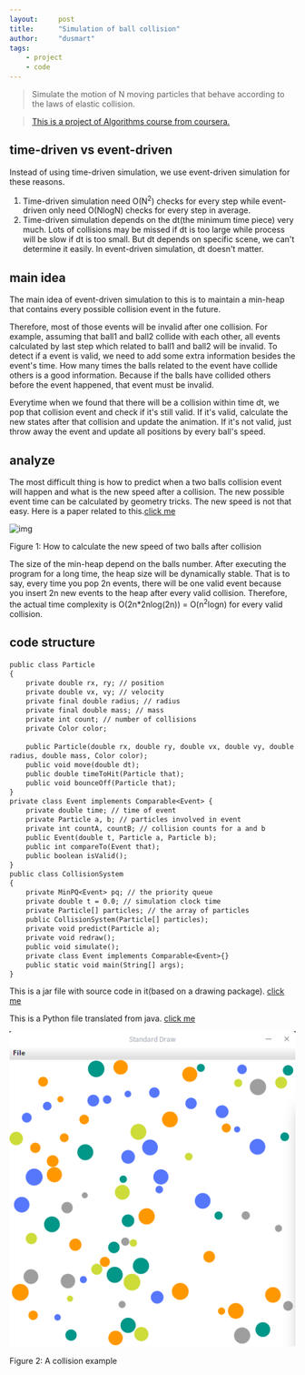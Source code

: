```yaml
---
layout:     post
title:      "Simulation of ball collision"
author:     "dusmart"
tags:
    - project
    - code
---
```


>  Simulate the motion of N moving particles that behave according to the laws of elastic collision.

<!--more-->

> [This is a project of Algorithms course from coursera.](https://www.coursera.org/learn/algorithms-part1/)

## time-driven vs event-driven

Instead of using time-driven simulation, we use event-driven simulation for these reasons.

1. Time-driven simulation need O(N<sup>2</sup>) checks for every step while event-driven only need O(NlogN) checks for every step in average.
2. Time-driven simulation depends on the dt(the minimum time piece) very much. Lots of collisions may be missed if dt is too large while process will be slow if dt is too small. But dt depends on specific scene, we can't determine it easily. In event-driven simulation, dt doesn't matter.

## main idea

The main idea of event-driven simulation to this is to maintain a min-heap that contains every possible collision event in the future. 

Therefore, most of those events will be invalid after one collision. For example, assuming that ball1 and ball2 collide with each other, all events calculated by last step which related to ball1 and ball2 will be invalid. To detect if a event is valid, we need to add some extra information besides the event's time. How many times the balls related to the event have collide others is a good information. Because if the balls have collided others before the event happened, that event must be invalid. 

Everytime when we found that there will be a collision within time dt, we pop that collision event and check if it's still valid. If it's valid, calculate the new states after that collision and update the animation. If it's not valid, just throw away the event and update all positions by every ball's speed.

## analyze

The most difficult thing is how to predict when a two balls collision event will happen and what is the new speed after a collision. The new possible event time can be calculated by geometry tricks. The new speed is not that easy. Here is a paper related to this.[click me](/assets/material/2017-05-19-paper.pdf)

![img](/assets/img/2017-05-19-1.jpg)

Figure 1: How to calculate the new speed of two balls after collision


The size of the min-heap depend on the balls number. After executing the program for a long time, the heap size will be dynamically stable. That is to say, every time you pop 2n events, there will be one valid event because you insert 2n new events to the heap after every valid collision. Therefore, the actual time complexity is O(2n*2nlog(2n)) = O(n<sup>2</sup>logn) for every valid collision.

## code structure

```
public class Particle
{
    private double rx, ry; // position
    private double vx, vy; // velocity
    private final double radius; // radius
    private final double mass; // mass
    private int count; // number of collisions
    private Color color;

    public Particle(double rx, double ry, double vx, double vy, double radius, double mass, Color color);
    public void move(double dt);
    public double timeToHit(Particle that);
    public void bounceOff(Particle that);
}
private class Event implements Comparable<Event> {
    private double time; // time of event
    private Particle a, b; // particles involved in event
    private int countA, countB; // collision counts for a and b
    public Event(double t, Particle a, Particle b);
    public int compareTo(Event that);
    public boolean isValid();
}
public class CollisionSystem
{
    private MinPQ<Event> pq; // the priority queue
    private double t = 0.0; // simulation clock time
    private Particle[] particles; // the array of particles
    public CollisionSystem(Particle[] particles);
    private void predict(Particle a);
    private void redraw();
    public void simulate();
    private class Event implements Comparable<Event>{}
    public static void main(String[] args);
}
```

This is a jar file with source code in it(based on a drawing package). [click me](/assets/material/2017-05-19-ballcollision.jar)

This is a Python file translated from java. [click me](/assets/material/2017-05-19-ballcollision.py)

![img](/assets/img/2017-05-19-2.png)

Figure 2: A collision example
